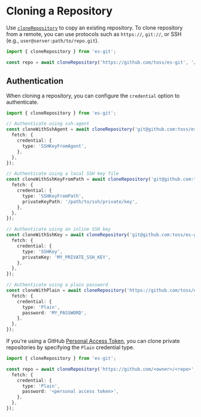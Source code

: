 # Cloning a Repository

Use [`cloneRepository`](../api/functions/cloneRepository.md) to copy an existing repository. To clone repository from a remote, you can use protocols such as `https://`, `git://`, or SSH (e.g.,
`user@server:path/to/repo.git`).

```ts
import { cloneRepository } from 'es-git';

const repo = await cloneRepository('https://github.com/toss/es-git', '/path/to/clone');
```

## Authentication

When cloning a repository, you can configure the `credential` option to authenticate.

```ts
import { cloneRepository } from 'es-git';

// Authenticate using ssh-agent
const cloneWithSshAgent = await cloneRepository('git@github.com:toss/es-git', '.', {
  fetch: {
    credential: {
      type: 'SSHKeyFromAgent',
    },
  },
});

// Authenticate using a local SSH key file
const cloneWithSshKeyFromPath = await cloneRepository('git@github.com:toss/es-git', '.', {
  fetch: {
    credential: {
      type: 'SSHKeyFromPath',
      privateKeyPath: '/path/to/ssh/private/key',
    },
  },
});

// Authenticate using an inline SSH key
const cloneWithSshKey = await cloneRepository('git@github.com:toss/es-git', '.', {
  fetch: {
    credential: {
      type: 'SSHKey',
      privateKey: 'MY_PRIVATE_SSH_KEY',
    },
  },
});

// Authenticate using a plain password
const cloneWithPlain = await cloneRepository('https://github.com/toss/es-git', '.', {
  fetch: {
    credential: {
      type: 'Plain',
      password: 'MY_PASSWORD',
    },
  },
});
```

If you're using a GitHub [Personal Access Token](https://docs.github.com/en/authentication/keeping-your-account-and-data-secure/managing-your-personal-access-tokens), you can clone private repositories by specifying the `Plain` credential type.

```ts
import { cloneRepository } from 'es-git';

const repo = await cloneRepository('https://github.com/<owner>/<repo>', '.', {
  fetch: {
    credential: {
      type: 'Plain',
      password: '<personal access token>',
    },
  },
});
```

